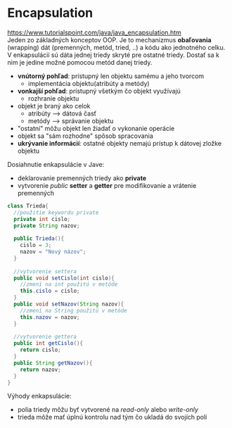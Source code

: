 # Encapsulation 
https://www.tutorialspoint.com/java/java_encapsulation.htm <br>
Jeden zo základných konceptov OOP. Je to mechanizmus **obaľovania** (wrapping) dát (premenných, metód, tried, ..) 
a kódu ako jednotného celku. V enkapsulácií sú dáta jednej triedy skryté pre ostatné triedy. Dostať sa k nim 
je jedine možné pomocou metód danej triedy. 
- **vnútorný pohľad**: prístupný len objektu samému a jeho tvorcom
  - implementácia objektu(atribúty a metódy)
- **vonkajší pohľad**: prístupný všetkým čo objekt využívajú
  - rozhranie objektu
- objekt je braný ako celok
  - atribúty --> dátová časť
  - metódy --> správanie objektu
- "ostatní" môžu objekt len žiadať o vykonanie operácie
- objekt sa "sám rozhodne" spôsob spracovania
- **ukrývanie informácií**: ostatné objekty nemajú prístup k dátovej zložke objektu

Dosiahnutie enkapsulácie v Jave:
- deklarovanie premenných triedy ako **private**
- vytvorenie *public* **setter** a **getter** pre modifikovanie a vrátenie premenných
```java
class Trieda{
  //použitie keywordu private
  private int cislo;
  private String nazov;
  
  public Trieda(){
    cislo = 3;
    nazov = "Nový názov";
  }
  
  //vytvorenie settera
  public void setCislo(int cislo){
    //zmení na int použitú v metóde
    this.cislo = cislo;
  }
  public void setNazov(String nazov){
    //zmení na String použitú v metóde
    this.nazov = nazov;
  }
  
  //vytvorenie gettera
  public int getCislo(){
    return cislo;
  }
  public String getNazov(){
    return nazov;
  }
}
```
Výhody enkapsulácie:
- polia triedy môžu byť vytvorené na *read-only* alebo *write-only*
- trieda môže mať úplnú kontrolu nad tým čo ukladá do svojích polí
